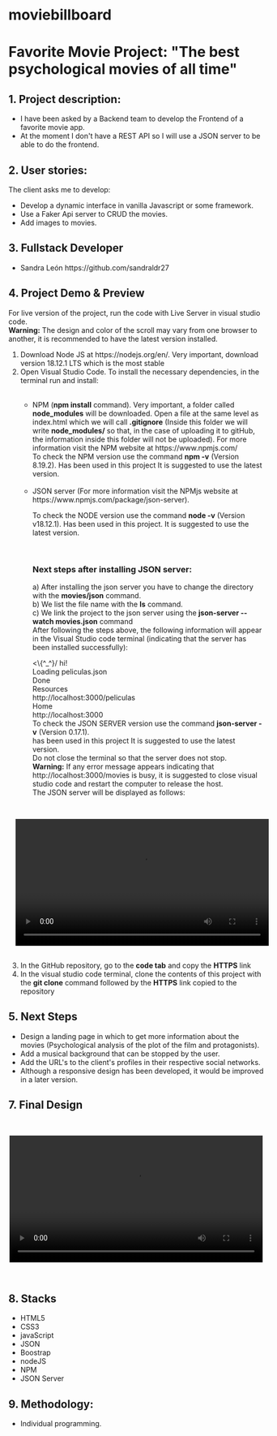 # moviebillboard

<h1>Favorite Movie Project: "The best psychological movies of all time"</h1>
<h2>1. Project description:</h2>

<ul>
<li>I have been asked by a Backend team to develop the Frontend of a favorite movie app.</li>
<li>At the moment I don't have a REST API so I will use a JSON server to be able to do the frontend.</li>
</ul>


<h2>2. User stories:</h2>
<p>The client asks me to develop:</p>

<ul>
<li>Develop a dynamic interface in vanilla Javascript or some framework.</li>
<li>Use a Faker Api server to CRUD the movies.</li>
<li>Add images to movies.</li>
</ul>

<h2>3. Fullstack Developer</h2>

<ul>
<li>Sandra León  https://github.com/sandraldr27</li>    
</ul>


<h2>4. Project Demo & Preview</h2>
<p>For live version of the project, run the code with Live Server in visual studio code.<br><strong>Warning:</strong> The design and color of the scroll may vary from one browser to another, it is recommended to have the latest version installed.</br></p>
<ol>
<li>Download Node JS at https://nodejs.org/en/. Very important, download version 18.12.1 LTS which is the most stable</li>
<li>Open Visual Studio Code. To install the necessary dependencies, in the terminal run and install:</li><br>
<ul>
<li>NPM (<strong>npm install</strong> command). Very important, a folder called <strong>node_modules</strong> will be downloaded. Open a file at the same level as index.html which we will call <strong>.gitignore</strong> (Inside this folder we will write <strong>node_modules/</strong> so that, in the case of uploading it to gitHub, the information inside this folder will not be uploaded). For more information visit the NPM website at https://www.npmjs.com/<br>To check the NPM version use the command <strong>npm -v</strong>
(Version 8.19.2). Has been used in this project
It is suggested to use the latest version.</li><br>
<li>JSON server (For more information visit the NPMjs website at https://www.npmjs.com/package/json-server).</li>
<p>To check the NODE version use the command <strong>node -v</strong> (Version v18.12.1). Has been used in this project. It is suggested to use the latest version.</p><br>

<h3><strong>Next steps after installing JSON server:</strong></h3>
a) After installing the json server you have to change the directory with the <strong>movies/json</strong> command.<br>
b) We list the file name with the <strong>ls</strong>  command.<br>
c) We link the project to the json server using the  <strong>json-server --watch movies.json</strong> command<br>
After following the steps above, the following information will appear in the Visual Studio code terminal (indicating that the server has been installed successfully):<br>
<p><\{^_^}/ hi!</br>
Loading peliculas.json<br>
Done<br>
Resources<br>
http://localhost:3000/peliculas<br>
Home<br>
http://localhost:3000<br>
To check the JSON SERVER version use the command <strong>json-server -v</strong>
(Version 0.17.1).<br> has been used in this project
It is suggested to use the latest version.<br>Do not close the terminal so that the server does not stop.<br><strong>Warning:</strong> If any error message appears indicating that http://localhost:3000/movies is busy, it is suggested to close visual studio code and restart the computer to release the host.<br>The JSON server will be displayed as follows:</p>
</ul>

<div style="heigth:auto; display:flex; flex-wrap:wrap; justify-content:center; padding:1rem">

<video src="https://user-images.githubusercontent.com/116546588/208315715-311bd1cf-f197-4953-b3ee-5d0dc38a4304.mp4" controls width="500px" ></video>

</div>

<li>In the GitHub repository, go to the <strong>code tab</strong> and copy the <strong>HTTPS</strong> link</li>
<li>In the visual studio code terminal, clone the contents of this project with the <strong>git clone</strong> command followed by the <strong>HTTPS</strong> link copied to the repository</li>
</ol>

<h2>5. Next Steps</h2>

<ul>
<li>Design a landing page in which to get more information about the movies (Psychological analysis of the plot of the film and protagonists).</li>
<li>Add a musical background that can be stopped by the user.</li>
<li>Add the URL's to the client's profiles in their respective social networks.</li>
<li>Although a responsive design has been developed, it would be improved in a later version.</li>
</ul>


<h2>7. Final Design</h2>

<div style="heigth:auto; display:flex; flex-wrap:wrap; justify-content:center; padding:1rem">

<video src="https://user-images.githubusercontent.com/116546588/208312819-e41d3755-a7ab-49e2-bf54-72e048adc729.mp4" controls width="500px" ></video>

</div>

<h2>8. Stacks</h2>
<ul>
<li>HTML5</li>
<li>CSS3</li>
<li>javaScript</li>
<li>JSON</li>
<li>Boostrap</li>
<li>nodeJS</li>
<li>NPM</li>
<li>JSON Server</li>
</ul>

<h2>9. Methodology:</h2>
<ul>
<li>Individual programming.</li>
</ul>
